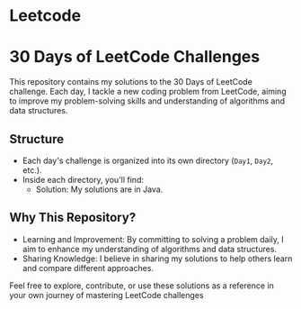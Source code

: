 # Leetcode
# 30 Days of LeetCode Challenges

This repository contains my solutions to the 30 Days of LeetCode challenge. Each day, I tackle a new coding problem from LeetCode, aiming to improve my problem-solving skills and understanding of algorithms and data structures.

## Structure

- Each day's challenge is organized into its own directory (`Day1`, `Day2`, etc.).
- Inside each directory, you'll find:
  - Solution: My solutions are in Java.

## Why This Repository?

- Learning and Improvement: By committing to solving a problem daily, I aim to enhance my understanding of algorithms and data structures.
- Sharing Knowledge: I believe in sharing my solutions to help others learn and compare different approaches.

Feel free to explore, contribute, or use these solutions as a reference in your own journey of mastering LeetCode challenges
